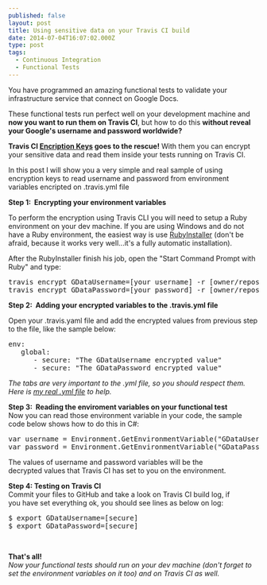 ```yaml
---
published: false
layout: post
title: Using sensitive data on your Travis CI build
date: 2014-07-04T16:07:02.000Z
type: post
tags: 
  - Continuous Integration
  - Functional Tests
---
```


You have programmed an amazing functional tests to validate your infrastructure service that connect on Google Docs.

These functional tests run perfect well on your development machine and **now you want to run them on Travis CI**, but how to do this **without reveal your Google's username and password worldwide?**
<p><strong>Travis CI <a href="http://docs.travis-ci.com/user/encryption-keys">Encription Keys</a> goes to the rescue!</strong> With them you can encrypt your sensitive data and read them inside your tests running on Travis CI.</p>
<p>In this post I will show you a very simple and real sample of using encryption keys to read username and password from environment variables encripted on .travis.yml file</p>
<p><strong>Step 1:  Encrypting your environment variables</strong></p>
<p>To perform the encryption using Travis CLI you will need to setup a Ruby environment on your dev machine. If you are using Windows and do not have a Ruby environment, the easiest way is use <a href="http://rubyinstaller.org/">RubyInstaller</a> (don't be afraid, because it works very well...it's a fully automatic installation).</p>
<p>After the RubyInstaller finish his job, open the "Start Command Prompt with Ruby" and type:</p>
<pre>travis encrypt GDataUsername=[your username] -r [owner/repository]
travis encrypt GDataPassword=[your password] -r [owner/repository]
</pre>
<p><strong>Step 2:  Adding your encrypted variables to the .travis.yml file</strong></p>
<p>Open your .travis.yaml file and add the encrypted values from previous step to the file, like the sample below:</p>
<pre>env:
   global:
      - secure: "The GDataUsername encrypted value"
      - secure: "The GDataPassword encrypted value"
</pre>
<p><em>The tabs are very important to the .yml file, so you should respect them. Here is <a href="https://github.com/skahal/Skahal.Infrastructure.Repositories/blob/master/.travis.yml">my real .yml file</a> to help.</em></p>
<p><strong>Step 3:  Reading the enviroment variables on your functional test</strong><br />
Now you can read those environment variable in your code, the sample code below shows how to do this in C#:</p>
<pre>var username = Environment.GetEnvironmentVariable("GDataUsername");
var password = Environment.GetEnvironmentVariable("GDataPassword");
</pre>
<p>The values of username and password variables will be the decrypted values that Travis CI has set to you on the environment.</p>
<p><strong>Step 4: Testing on Travis CI</strong><br />
Commit your files to GitHub and take a look on Travis CI build log, if you have set everything ok, you should see lines as below on log:</p>
<pre>$ export GDataUsername=[secure]
$ export GDataPassword=[secure]
</pre>
<p>&nbsp;</p>
<p><strong>That's all!</strong><br />
<em>Now your functional tests should run on your dev machine (don't forget to set the environment variables on it too) and on Travis CI as well.</em></p>